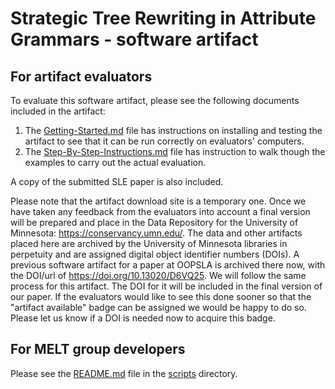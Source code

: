 # Strategic Tree Rewriting in Attribute Grammars - software artifact

## For artifact evaluators

To evaluate this software artifact, please see the following
documents included in the artifact:

1. The [Getting-Started.md](Getting-Started.md) file has instructions on
   installing and testing the artifact to see that it can be run
   correctly on evaluators' computers.
2. The [Step-By-Step-Instructions.md](Step-By-Step-Instructions.md)
   file has instruction to walk though the examples to carry out the
   actual evaluation.

A copy of the submitted SLE paper is also included.

Please note that the artifact download site is a temporary one.  Once
we have taken any feedback from the evaluators into account a final
version will be prepared and place in the Data Repository for the
University of Minnesota: https://conservancy.umn.edu/.  The data and
other artifacts placed here are archived by the University of
Minnesota libraries in perpetuity and are assigned digital object
identifier numbers (DOIs).  A previous software artifact for a paper
at OOPSLA is archived there now, with the DOI/url of
https://doi.org/10.13020/D6VQ25.  We will follow the same process for
this artifact.  The DOI for it will be included in the final version
of our paper. If the evaluators would like to see this done sooner so
that the "artifact available" badge can be assigned we would be happy
to do so.  Please let us know if a DOI is needed now to acquire this
badge. 


## For MELT group developers

Please see the [README.md](scripts/README.md) file in the
[scripts](scripts) directory.

